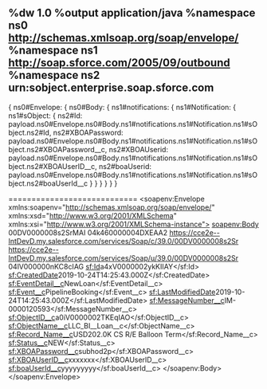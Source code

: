 %dw 1.0
%output application/java
%namespace ns0 http://schemas.xmlsoap.org/soap/envelope/
%namespace ns1 http://soap.sforce.com/2005/09/outbound
%namespace ns2 urn:sobject.enterprise.soap.sforce.com
---
{
	ns0#Envelope: {
		ns0#Body: {
			ns1#notifications: {
				ns1#Notification: {
					ns1#sObject: {
						ns2#Id: payload.ns0#Envelope.ns0#Body.ns1#notifications.ns1#Notification.ns1#sObject.ns2#Id,
						ns2#XBOAPassword: payload.ns0#Envelope.ns0#Body.ns1#notifications.ns1#Notification.ns1#sObject.ns2#XBOAPassword__c,
						ns2#XBOAUserid: payload.ns0#Envelope.ns0#Body.ns1#notifications.ns1#Notification.ns1#sObject.ns2#XBOAUserID__c,
						ns2#boaUserid: payload.ns0#Envelope.ns0#Body.ns1#notifications.ns1#Notification.ns1#sObject.ns2#boaUserId__c
					}
				}
			}
		}
	}
}



============================
<soapenv:Envelope xmlns:soapenv="http://schemas.xmlsoap.org/soap/envelope/" xmlns:xsd="http://www.w3.org/2001/XMLSchema" xmlns:xsi="http://www.w3.org/2001/XMLSchema-instance">
 <soapenv:Body>
  <notifications xmlns="http://soap.sforce.com/2005/09/outbound">
   <OrganizationId>00DV0000008s2SrMAI</OrganizationId>
   <ActionId>04k460000004DXEAA2</ActionId>
   <SessionId xsi:nil="true"/>
   <EnterpriseUrl>https://cce2e--IntDevD.my.salesforce.com/services/Soap/c/39.0/00DV0000008s2Sr</EnterpriseUrl>
   <PartnerUrl>https://cce2e--IntDevD.my.salesforce.com/services/Soap/u/39.0/00DV0000008s2Sr</PartnerUrl>
   <Notification>
    <Id>04lV000000nKC8cIAG</Id>
    <sObject xmlns:sf="urn:sobject.enterprise.soap.sforce.com" xsi:type="sf:IntegrationMessage__c">
     <sf:Id>a4xV0000002ykKIIAY</sf:Id>
     <sf:CreatedDate>2019-10-24T14:25:43.000Z</sf:CreatedDate>
     <sf:EventDetail__c>NewLoan</sf:EventDetail__c>
     <sf:Event__c>PipelineBooking</sf:Event__c>
     <sf:LastModifiedDate>2019-10-24T14:25:43.000Z</sf:LastModifiedDate>
     <sf:MessageNumber__c>IM-0000120593</sf:MessageNumber__c>
     <sf:ObjectID__c>a0iV0000002TKEqIAO</sf:ObjectID__c>
     <sf:ObjectName__c>LLC_BI__Loan__c</sf:ObjectName__c>
     <sf:Record_Name__c>USD202.0K CS R/E Balloon Term</sf:Record_Name__c>
     <sf:Status__c>NEW</sf:Status__c>
     <sf:XBOAPassword__c>subhod2p</sf:XBOAPassword__c>
     <sf:XBOAUserID__c>xxxxxxx</sf:XBOAUserID__c>
     <sf:boaUserId__c>yyyyyyyyy</sf:boaUserId__c>
    </sObject>
   </Notification>
  </notifications>
 </soapenv:Body>
</soapenv:Envelope>
